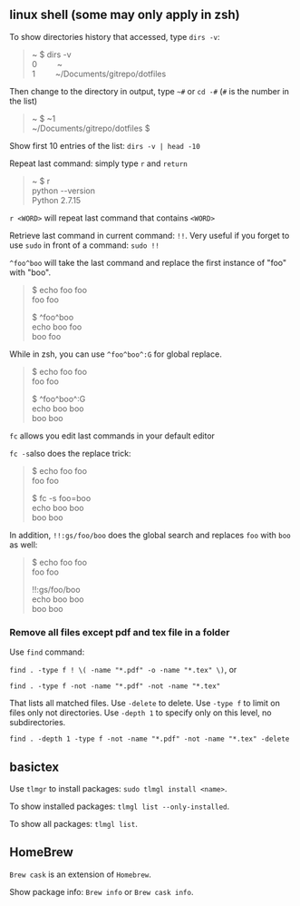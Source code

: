 linux shell (some may only apply in zsh)
---

To show directories history that accessed, type `dirs -v`:
>~ $ dirs -v  
>0 &nbsp; &nbsp; &nbsp; &nbsp; ~  
>1 &nbsp; &nbsp; &nbsp; &nbsp; ~/Documents/gitrepo/dotfiles

Then change to the directory in output, type `~#` or `cd -#` (`#` is the number in the list)
>~ $ ~1  
>~/Documents/gitrepo/dotfiles $

Show first 10 entries of the list: `dirs -v | head -10`

Repeat last command: simply type `r` and `return`
>~ $ r  
>python --version  
>Python 2.7.15

`r <WORD>` will repeat last command that contains `<WORD>`  

Retrieve last command in current command: `!!`. Very useful if you forget to use `sudo` in front of a command: `sudo !!`

`^foo^boo` will take the last command and replace the first instance of "foo" with "boo".

>$ echo foo foo  
>foo foo
>
>$ ^foo^boo  
>echo boo foo  
>boo foo

While in zsh, you can use `^foo^boo^:G` for global replace.

>$ echo foo foo  
>foo foo
>
>$ ^foo^boo^:G  
>echo boo boo  
>boo boo

`fc` allows you edit last commands in your default editor

`fc -s`also does the replace trick:
>$ echo foo foo  
>foo foo  
>
>$ fc -s foo=boo  
>echo boo boo  
>boo boo

In addition, `!!:gs/foo/boo` does the global search and replaces `foo` with `boo` as well:
>$ echo foo foo  
>foo foo
>
>!!:gs/foo/boo  
>echo boo boo  
>boo boo

### Remove all files except pdf and tex file in a folder
Use `find` command:

`find . -type f ! \( -name "*.pdf" -o -name "*.tex" \)`, or

`find . -type f -not -name "*.pdf" -not -name "*.tex"`

That lists all matched files. Use `-delete` to delete. Use `-type f` to limit on files only not directories. Use `-depth 1` to specify only on this level, no subdirectories.

`find . -depth 1 -type f -not -name "*.pdf" -not -name "*.tex" -delete`

basictex
---
Use `tlmgr` to install packages: `sudo tlmgl install <name>`.

To show installed packages: `tlmgl list --only-installed`.

To show all packages: `tlmgl list`.

HomeBrew
---
`Brew cask` is an extension of `Homebrew`.

Show package info: `Brew info` or `Brew cask info`.
